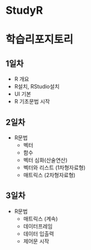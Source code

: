 # StudyR
# 학습리포지토리

## 1일차
  - R 개요
  - R설치, RStudio설치
  - UI 기본
  - R 기초문법 시작

## 2일차
  - R문법
    - 벡터
    - 함수
    - 벡터 심화(산술연산)
    - 벡터와 리스트 (1차형자료형)
    - 매트릭스 (2차형자료형)

## 3일차
  - R문법
    - 매트릭스 (계속)
    - 데이터프레임
    - 데이터 입출력
    - 제어문 시작
